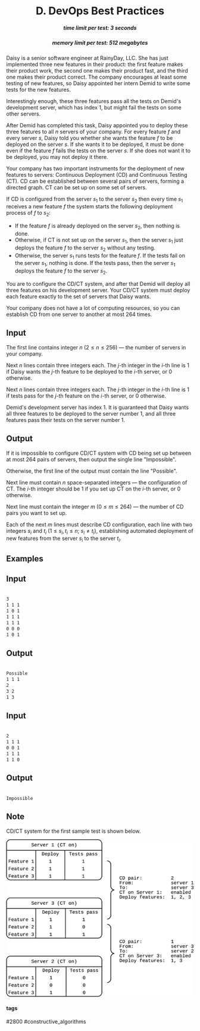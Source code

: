 <h1 style='text-align: center;'> D. DevOps Best Practices</h1>

<h5 style='text-align: center;'>time limit per test: 3 seconds</h5>
<h5 style='text-align: center;'>memory limit per test: 512 megabytes</h5>

Daisy is a senior software engineer at RainyDay, LLC. She has just implemented three new features in their product: the first feature makes their product work, the second one makes their product fast, and the third one makes their product correct. The company encourages at least some testing of new features, so Daisy appointed her intern Demid to write some tests for the new features.

Interestingly enough, these three features pass all the tests on Demid's development server, which has index 1, but might fail the tests on some other servers.

After Demid has completed this task, Daisy appointed you to deploy these three features to all $n$ servers of your company. For every feature $f$ and every server $s$, Daisy told you whether she wants the feature $f$ to be deployed on the server $s$. If she wants it to be deployed, it must be done even if the feature $f$ fails the tests on the server $s$. If she does not want it to be deployed, you may not deploy it there.

Your company has two important instruments for the deployment of new features to servers: Continuous Deployment (CD) and Continuous Testing (CT). CD can be established between several pairs of servers, forming a directed graph. CT can be set up on some set of servers.

If CD is configured from the server $s_1$ to the server $s_2$ then every time $s_1$ receives a new feature $f$ the system starts the following deployment process of $f$ to $s_2$:

* If the feature $f$ is already deployed on the server $s_2$, then nothing is done.
* Otherwise, if CT is not set up on the server $s_1$, then the server $s_1$ just deploys the feature $f$ to the server $s_2$ without any testing.
* Otherwise, the server $s_1$ runs tests for the feature $f$. If the tests fail on the server $s_1$, nothing is done. If the tests pass, then the server $s_1$ deploys the feature $f$ to the server $s_2$.

You are to configure the CD/CT system, and after that Demid will deploy all three features on his development server. Your CD/CT system must deploy each feature exactly to the set of servers that Daisy wants.

Your company does not have a lot of computing resources, so you can establish CD from one server to another at most $264$ times.

## Input

The first line contains integer $n$ ($2 \le n \le 256$) — the number of servers in your company.

Next $n$ lines contain three integers each. The $j$-th integer in the $i$-th line is $1$ if Daisy wants the $j$-th feature to be deployed to the $i$-th server, or $0$ otherwise.

Next $n$ lines contain three integers each. The $j$-th integer in the $i$-th line is $1$ if tests pass for the $j$-th feature on the $i$-th server, or $0$ otherwise.

Demid's development server has index $1$. It is guaranteed that Daisy wants all three features to be deployed to the server number 1, and all three features pass their tests on the server number 1.

## Output

If it is impossible to configure CD/CT system with CD being set up between at most $264$ pairs of servers, then output the single line "Impossible".

Otherwise, the first line of the output must contain the line "Possible".

Next line must contain $n$ space-separated integers — the configuration of CT. The $i$-th integer should be $1$ if you set up CT on the $i$-th server, or $0$ otherwise.

Next line must contain the integer $m$ ($0 \le m \le 264$) — the number of CD pairs you want to set up.

Each of the next $m$ lines must describe CD configuration, each line with two integers $s_i$ and $t_i$ ($1 \le s_i, t_i \le n$; $s_i \ne t_i$), establishing automated deployment of new features from the server $s_i$ to the server $t_i$.

## Examples

## Input


```

3
1 1 1
1 0 1
1 1 1
1 1 1
0 0 0
1 0 1

```
## Output


```

Possible
1 1 1
2
3 2
1 3

```
## Input


```

2
1 1 1
0 0 1
1 1 1
1 1 0

```
## Output


```

Impossible

```
## Note

CD/CT system for the first sample test is shown below.

 ![](images/5b793faa15b226da10d5debc4fe4f873435621cd.png) 

#### tags 

#2800 #constructive_algorithms 